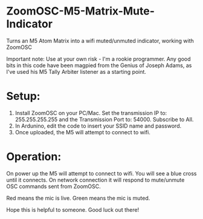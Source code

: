 # ZoomOSC-M5-Matrix-Mute-Indicator
Turns an M5 Atom Matrix into a wifi muted/unmuted indicator, working with ZoomOSC

Important note: Use at your own risk - I'm a rookie programmer. Any good bits in this code have been magpied from the Genius of Joseph Adams, as I've used his M5 Tally Arbiter listener as a starting point.

# Setup:
1) Install ZoomOSC on your PC/Mac. Set the transmission IP to: 255.255.255.255 and the Transmission Port to: 54000. Subscribe to All.
2) In Ardunino, edit the code to insert your SSID name and password.
3) Once uploaded, the M5 will attempt to connect to wifi.


# Operation:
On power up the M5 will attempt to connect to wifi. You will see a blue cross until it connects.
On network connection it will respond to mute/unmute OSC commands sent from ZoomOSC.

Red means the mic is live.
Green means the mic is muted.

Hope this is helpful to someone. Good luck out there!
